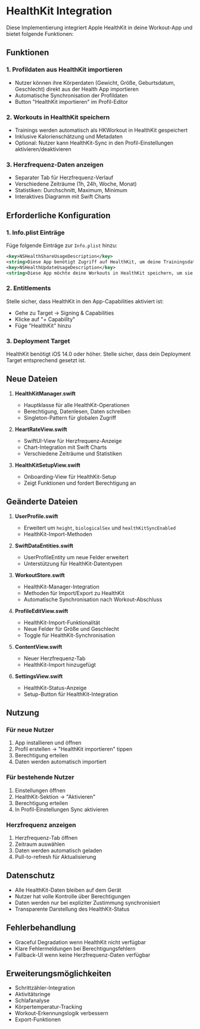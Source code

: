 # HealthKit Integration

Diese Implementierung integriert Apple HealthKit in deine Workout-App und bietet folgende Funktionen:

## Funktionen

### 1. Profildaten aus HealthKit importieren
- Nutzer können ihre Körperdaten (Gewicht, Größe, Geburtsdatum, Geschlecht) direkt aus der Health App importieren
- Automatische Synchronisation der Profildaten
- Button "HealthKit importieren" im Profil-Editor

### 2. Workouts in HealthKit speichern
- Trainings werden automatisch als HKWorkout in HealthKit gespeichert
- Inklusive Kalorienschätzung und Metadaten
- Optional: Nutzer kann HealthKit-Sync in den Profil-Einstellungen aktivieren/deaktivieren

### 3. Herzfrequenz-Daten anzeigen
- Separater Tab für Herzfrequenz-Verlauf
- Verschiedene Zeiträume (1h, 24h, Woche, Monat)
- Statistiken: Durchschnitt, Maximum, Minimum
- Interaktives Diagramm mit Swift Charts

## Erforderliche Konfiguration

### 1. Info.plist Einträge
Füge folgende Einträge zur `Info.plist` hinzu:

```xml
<key>NSHealthShareUsageDescription</key>
<string>Diese App benötigt Zugriff auf HealthKit, um deine Trainingsdaten zu lesen und dein Profil zu vervollständigen.</string>
<key>NSHealthUpdateUsageDescription</key>
<string>Diese App möchte deine Workouts in HealthKit speichern, um sie mit anderen Health-Apps zu teilen.</string>
```

### 2. Entitlements
Stelle sicher, dass HealthKit in den App-Capabilities aktiviert ist:
- Gehe zu Target → Signing & Capabilities
- Klicke auf "+ Capability"
- Füge "HealthKit" hinzu

### 3. Deployment Target
HealthKit benötigt iOS 14.0 oder höher. Stelle sicher, dass dein Deployment Target entsprechend gesetzt ist.

## Neue Dateien

1. **HealthKitManager.swift**
   - Hauptklasse für alle HealthKit-Operationen
   - Berechtigung, Datenlesen, Daten schreiben
   - Singleton-Pattern für globalen Zugriff

2. **HeartRateView.swift**
   - SwiftUI-View für Herzfrequenz-Anzeige
   - Chart-Integration mit Swift Charts
   - Verschiedene Zeiträume und Statistiken

3. **HealthKitSetupView.swift**
   - Onboarding-View für HealthKit-Setup
   - Zeigt Funktionen und fordert Berechtigung an

## Geänderte Dateien

1. **UserProfile.swift**
   - Erweitert um `height`, `biologicalSex` und `healthKitSyncEnabled`
   - HealthKit-Import-Methoden

2. **SwiftDataEntities.swift**
   - UserProfileEntity um neue Felder erweitert
   - Unterstützung für HealthKit-Datentypen

3. **WorkoutStore.swift**
   - HealthKit-Manager-Integration
   - Methoden für Import/Export zu HealthKit
   - Automatische Synchronisation nach Workout-Abschluss

4. **ProfileEditView.swift**
   - HealthKit-Import-Funktionalität
   - Neue Felder für Größe und Geschlecht
   - Toggle für HealthKit-Synchronisation

5. **ContentView.swift**
   - Neuer Herzfrequenz-Tab
   - HealthKit-Import hinzugefügt

6. **SettingsView.swift**
   - HealthKit-Status-Anzeige
   - Setup-Button für HealthKit-Integration

## Nutzung

### Für neue Nutzer
1. App installieren und öffnen
2. Profil erstellen → "HealthKit importieren" tippen
3. Berechtigung erteilen
4. Daten werden automatisch importiert

### Für bestehende Nutzer
1. Einstellungen öffnen
2. HealthKit-Sektion → "Aktivieren"
3. Berechtigung erteilen
4. In Profil-Einstellungen Sync aktivieren

### Herzfrequenz anzeigen
1. Herzfrequenz-Tab öffnen
2. Zeitraum auswählen
3. Daten werden automatisch geladen
4. Pull-to-refresh für Aktualisierung

## Datenschutz

- Alle HealthKit-Daten bleiben auf dem Gerät
- Nutzer hat volle Kontrolle über Berechtigungen
- Daten werden nur bei expliziter Zustimmung synchronisiert
- Transparente Darstellung des HealthKit-Status

## Fehlerbehandlung

- Graceful Degradation wenn HealthKit nicht verfügbar
- Klare Fehlermeldungen bei Berechtigungsfehlern
- Fallback-UI wenn keine Herzfrequenz-Daten verfügbar

## Erweiterungsmöglichkeiten

- Schrittzähler-Integration
- Aktivitätsringe
- Schlafanalyse
- Körpertemperatur-Tracking
- Workout-Erkennungslogik verbessern
- Export-Funktionen